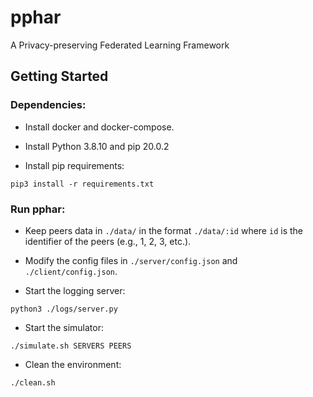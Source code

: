 # pphar

A Privacy-preserving Federated Learning Framework

## Getting Started

### Dependencies:

- Install docker and docker-compose.

- Install Python 3.8.10 and pip 20.0.2

- Install pip requirements:
```
pip3 install -r requirements.txt
```

### Run pphar:

- Keep peers data in `./data/` in the format `./data/:id` where `id` is the identifier of the peers (e.g., 1, 2, 3, etc.).

- Modify the config files in `./server/config.json` and `./client/config.json`.

- Start the logging server:

```
python3 ./logs/server.py 
```

- Start the simulator:
```
./simulate.sh SERVERS PEERS
```

- Clean the environment:
```
./clean.sh
```